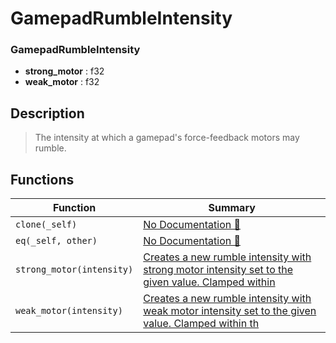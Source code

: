# GamepadRumbleIntensity

### GamepadRumbleIntensity

- **strong\_motor** : f32
- **weak\_motor** : f32

## Description

>  The intensity at which a gamepad's force-feedback motors may rumble.

## Functions

| Function | Summary |
| --- | --- |
| `clone(_self)` | [No Documentation 🚧](./gamepadrumbleintensity/clone.md) |
| `eq(_self, other)` | [No Documentation 🚧](./gamepadrumbleintensity/eq.md) |
| `strong_motor(intensity)` | [ Creates a new rumble intensity with strong motor intensity set to the given value\.  Clamped within ](./gamepadrumbleintensity/strong_motor.md) |
| `weak_motor(intensity)` | [ Creates a new rumble intensity with weak motor intensity set to the given value\.  Clamped within th](./gamepadrumbleintensity/weak_motor.md) |
